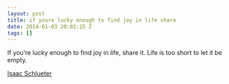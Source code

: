 ```yaml
---
layout: post
title: if youre lucky enough to find joy in life share
date: 2014-01-03 20:02:15 Z
tags: []
---
```

If you’re lucky enough to find joy in life, share it. Life is too short to let it be empty.

[Isaac Schlueter](https://twitter.com/izs/status/419004556475777024)


